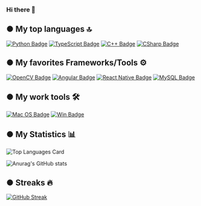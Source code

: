 ### Hi there 👋

## ● My top languages 🔝
[![Python Badge](https://img.shields.io/badge/Python-3776AB?style=for-the-badge&logo=python&logoColor=white)](#) 
[![TypeScript Badge](https://img.shields.io/badge/TypeScript-007ACC?style=for-the-badge&logo=typescript&logoColor=white)](#) 
[![C++ Badge](https://img.shields.io/badge/C%2B%2B-00599C?style=for-the-badge&logo=c%2B%2B&logoColor=white)](#) 
[![CSharp Badge](https://img.shields.io/badge/C%23-239120?style=for-the-badge&logo=c-sharp&logoColor=white)](#) 

## ● My favorites Frameworks/Tools ⚙️
[![OpenCV Badge](https://img.shields.io/badge/opencv-%23white.svg?style=for-the-badge&logo=opencv&logoColor=white)](#)
[![Angular Badge](https://img.shields.io/badge/Angular-DD0031?style=for-the-badge&logo=angular&logoColor=white)](#) 
[![React Native Badge](https://img.shields.io/badge/React_Native-20232A?style=for-the-badge&logo=react&logoColor=61DAFB)](#) 
[![MySQL Badge](https://img.shields.io/badge/MySQL-00000F?style=for-the-badge&logo=mysql&logoColor=white)](#)

##  ● My work tools 🛠
[![Mac OS Badge](https://img.shields.io/badge/Apple-MacBook_Pro_M1-999999?style=for-the-badge&logo=apple&logoColor=white)](#) 
[![Win Badge](https://img.shields.io/badge/Windows-PC_gaming_masterace-0078D6?style=for-the-badge&logo=windows&logoColor=white)](#) 
	

## ● My Statistics 📊

![Top Languages Card](https://github-readme-stats.vercel.app/api/top-langs/?username=jehanvaire&layout=compact&count_private=true&theme=calm&hide=css,HTML)

![Anurag's GitHub stats](https://github-readme-stats.vercel.app/api?username=jehanvaire&show_icons=true&theme=calm&count_private=true&show_icons=true)

## ●  Streaks 🔥
[![GitHub Streak](https://github-readme-streak-stats.herokuapp.com/?user=jehanvaire&theme=calm)](https://git.io/streak-stats)
